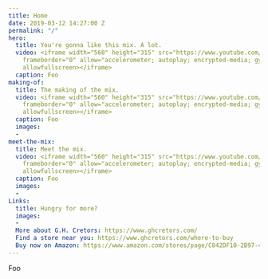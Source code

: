 ```yaml
---
title: Home
date: 2019-03-12 14:27:00 Z
permalink: "/"
hero:
  title: You're gonna like this mix. A lot.
  video: <iframe width="560" height="315" src="https://www.youtube.com/embed/pWmq3fEkHSo"
    frameborder="0" allow="accelerometer; autoplay; encrypted-media; gyroscope; picture-in-picture"
    allowfullscreen></iframe>
  caption: Foo
making-of:
  title: The making of the mix.
  video: <iframe width="560" height="315" src="https://www.youtube.com/embed/KRKwiodn9N0"
    frameborder="0" allow="accelerometer; autoplay; encrypted-media; gyroscope; picture-in-picture"
    allowfullscreen></iframe>
  caption: Foo
  images:
  - 
meet-the-mix:
  title: Meet the mix.
  video: <iframe width="560" height="315" src="https://www.youtube.com/embed/RDTre8s3AH0"
    frameborder="0" allow="accelerometer; autoplay; encrypted-media; gyroscope; picture-in-picture"
    allowfullscreen></iframe>
  caption: Foo
  images:
  - 
Links:
  title: Hungry for more?
  images:
  - 
  More about G.H. Cretors: https://www.ghcretors.com/
  Find a store near you: https://www.ghcretors.com/where-to-buy
  Buy now on Amazon: https://www.amazon.com/stores/page/C842DF10-2B97-477F-8680-5086D60095D2
---
```


Foo